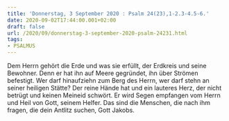 ```yaml
---
title: 'Donnerstag, 3 September 2020 : Psalm 24(23),1-2.3-4.5-6.'
date: 2020-09-02T17:44:00.001+02:00
draft: false
url: /2020/09/donnerstag-3-september-2020-psalm-24231.html
tags: 
- PSALMUS
---
```


Dem Herrn gehört die Erde und was sie erfüllt, der Erdkreis und seine Bewohner. Denn er hat ihn auf Meere gegründet, ihn über Strömen befestigt. Wer darf hinaufziehn zum Berg des Herrn, wer darf stehn an seiner heiligen Stätte? Der reine Hände hat und ein lauteres Herz, der nicht betrügt und keinen Meineid schwört. Er wird Segen empfangen vom Herrn und Heil von Gott, seinem Helfer. Das sind die Menschen, die nach ihm fragen, die dein Antlitz suchen, Gott Jakobs.